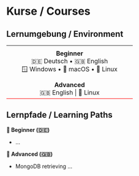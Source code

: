 # Kurse / Courses

## Lernumgebung / Environment

<table>
  <tr>
    <td align="center" style="padding: 10px 40px;">
      <strong>Beginner</strong><br>
      🇩🇪 Deutsch • 🇬🇧 English</br>
      🪟 Windows • 🍎 macOS • 🐧 Linux
    </td>
  </tr>
  <tr>
    <td align="center" style="border-bottom: 2px solid #ff6b6b; padding: 5px 20px;">
      <strong>Advanced</strong><br>
      🇬🇧 English | 🐧 Linux
    </td>
  </tr>
</table>


## Lernpfade / Learning Paths

**🐥 Beginner (🇩🇪)**
- ...

**🦅 Advanced (🇬🇧)**
- MongoDB retrieving ...
